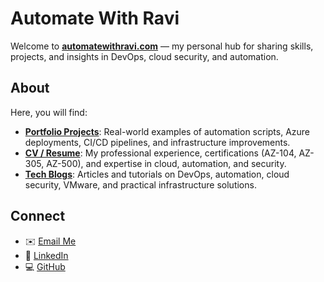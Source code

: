 # Automate With Ravi

Welcome to **[automatewithravi.com](https://automatewithravi.com)** — my personal hub for sharing skills, projects, and insights in DevOps, cloud security, and automation.  

## About
Here, you will find:  

- **[Portfolio Projects](https://automatewithravi.com/portfolio)**: Real-world examples of automation scripts, Azure deployments, CI/CD pipelines, and infrastructure improvements.  
- **[CV / Resume](https://automatewithravi.com/cv)**: My professional experience, certifications (AZ-104, AZ-305, AZ-500), and expertise in cloud, automation, and security.  
- **[Tech Blogs](https://automatewithravi.com/blog)**: Articles and tutorials on DevOps, automation, cloud security, VMware, and practical infrastructure solutions.  



## Connect
- ✉️ [Email Me](mailto:ravindrakumar_aug2022@outlook.com)  
- 💼 [LinkedIn](https://www.linkedin.com/in/ravindrakumar-narayanan](https://www.linkedin.com/in/ravindrakumar-narayanan-08929a22))  
- 💻 [GitHub](https://github.com/automatewithravi)
